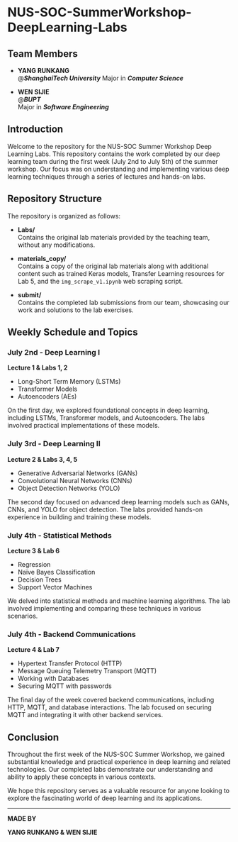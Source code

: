 # NUS-SOC-SummerWorkshop-DeepLearning-Labs

## Team Members

- **YANG RUNKANG**  
  @***ShanghaiTech University***
  Major in ***Computer Science***

- **WEN SIJIE**  
  @***BUPT***  
  Major in ***Software Engineering***

## Introduction

Welcome to the repository for the NUS-SOC Summer Workshop Deep Learning Labs. This repository contains the work completed by our deep learning team during the first week (July 2nd to July 5th) of the summer workshop. Our focus was on understanding and implementing various deep learning techniques through a series of lectures and hands-on labs.

## Repository Structure

The repository is organized as follows:

- **Labs/**  
  Contains the original lab materials provided by the teaching team, without any modifications.

- **materials_copy/**  
  Contains a copy of the original lab materials along with additional content such as trained Keras models, Transfer Learning resources for Lab 5, and the `img_scrape_v1.ipynb` web scraping script.

- **submit/**  
  Contains the completed lab submissions from our team, showcasing our work and solutions to the lab exercises.

## Weekly Schedule and Topics

### July 2nd - Deep Learning I

**Lecture 1 & Labs 1, 2**

- Long-Short Term Memory (LSTMs)
- Transformer Models
- Autoencoders (AEs)

On the first day, we explored foundational concepts in deep learning, including LSTMs, Transformer models, and Autoencoders. The labs involved practical implementations of these models.

### July 3rd - Deep Learning II

**Lecture 2 & Labs 3, 4, 5**

- Generative Adversarial Networks (GANs)
- Convolutional Neural Networks (CNNs)
- Object Detection Networks (YOLO)

The second day focused on advanced deep learning models such as GANs, CNNs, and YOLO for object detection. The labs provided hands-on experience in building and training these models.

### July 4th - Statistical Methods

**Lecture 3 & Lab 6**

- Regression
- Naïve Bayes Classification
- Decision Trees
- Support Vector Machines

We delved into statistical methods and machine learning algorithms. The lab involved implementing and comparing these techniques in various scenarios.

### July 4th - Backend Communications

**Lecture 4 & Lab 7**

- Hypertext Transfer Protocol (HTTP)
- Message Queuing Telemetry Transport (MQTT)
- Working with Databases
- Securing MQTT with passwords

The final day of the week covered backend communications, including HTTP, MQTT, and database interactions. The lab focused on securing MQTT and integrating it with other backend services.

## Conclusion

Throughout the first week of the NUS-SOC Summer Workshop, we gained substantial knowledge and practical experience in deep learning and related technologies. Our completed labs demonstrate our understanding and ability to apply these concepts in various contexts.

We hope this repository serves as a valuable resource for anyone looking to explore the fascinating world of deep learning and its applications.

---
**MADE BY**

**YANG RUNKANG & WEN SIJIE**
